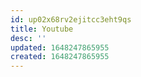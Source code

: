 ```yaml
---
id: up02x68rv2ejitcc3eht9qs
title: Youtube
desc: ''
updated: 1648247865955
created: 1648247865955
---
```


